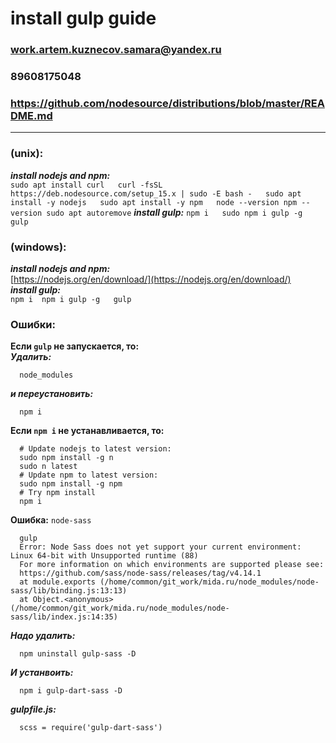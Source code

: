 # install gulp guide

### work.artem.kuznecov.samara@yandex.ru
### 89608175048

### https://github.com/nodesource/distributions/blob/master/README.md
---
### (unix): 
  ***install nodejs and npm:***   
    ```
      sudo apt install curl  
      curl -fsSL https://deb.nodesource.com/setup_15.x | sudo -E bash -  
      sudo apt install -y nodejs  
      sudo apt install -y npm  
      node --version
      npm --version
      sudo apt autoremove
    ``` 
  ***install gulp:*** 
    ```
      npm i  
      sudo npm i gulp -g 
      gulp
    ```

### (windows):  
  ***install nodejs and npm:***   
    [https://nodejs.org/en/download/](https://nodejs.org/en/download/)  
  ***install gulp:***  
    ```
      npm i 
      npm i gulp -g  
      gulp 
    ```

### Ошибки:
  **Если `gulp` не запускается, то:**  
  ***Удалить:***
  ```
    node_modules
  ``` 
  ***и переустановить:***
  ```
    npm i
  ```

  **Если `npm i` не устанавливается, то:**
  ```
    # Update nodejs to latest version:
    sudo npm install -g n
    sudo n latest
    # Update npm to latest version:
    sudo npm install -g npm
    # Try npm install
    npm i
  ```

  **Ошибка:** ```node-sass```
  ```
    gulp
    Error: Node Sass does not yet support your current environment: Linux 64-bit with Unsupported runtime (88)
    For more information on which environments are supported please see:
    https://github.com/sass/node-sass/releases/tag/v4.14.1
    at module.exports (/home/common/git_work/mida.ru/node_modules/node-sass/lib/binding.js:13:13)
    at Object.<anonymous> (/home/common/git_work/mida.ru/node_modules/node-sass/lib/index.js:14:35)
  ```
  ***Надо удалить:***
  ```
    npm uninstall gulp-sass -D
  ```
  ***И устанвоить:***
  ```
    npm i gulp-dart-sass -D
  ```
  ***gulpfile.js:***
  ```
    scss = require('gulp-dart-sass')
  ```